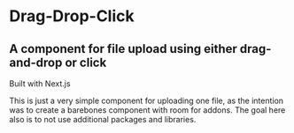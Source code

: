 # Drag-Drop-Click

## A component for file upload using either drag-and-drop or click

Built with Next.js

This is just a very simple component for uploading one file, as the intention was to create a barebones component with room for addons. The goal here also is to not use additional packages and libraries.
